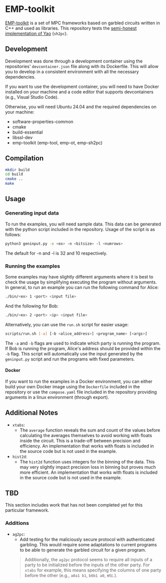 # EMP-toolkit
[EMP-toolkit](https://github.com/emp-toolkit) is a set of MPC frameworks based on garbled circuits written in C++ and used as libraries. This repository tests the [semi-honest implementation of Yao](https://github.com/emp-toolkit/emp-sh2pc) (`sh2pc`).

## Development
Development was done through a development container using the repositories' `devcontainer.json` file along with its Dockerfile. This will allow you to develop in a consistent environment with all the necessary dependencies.

If you want to use the development container, you will need to have Docker installed on your machine and a code editor that supports devcontainers (e.g., Visual Studio Code).

Otherwise, you will need Ubuntu 24.04 and the required dependencies on your machine:
- software-properties-common
- cmake
- build-essential
- libssl-dev
- emp-toolkit (emp-tool, emp-ot, emp-sh2pc)


## Compilation

```bash
mkdir build
cd build
cmake ..
make
```

## Usage
### Generating input data
To run the examples, you will need sample data. This data can be generated with the python script included in the repository. Usage of the script is as follows:

```bash
python3 geninput.py -e <ex> -n <bitsize> -l <numrows>
```

The default for -n and -l is 32 and 10 respectively.

### Running the examples
Some examples may have slightly different arguments where it is best to check the usage by simplifying executing the program without arguments. In general, to run an example you can run the following command for Alice:

```bash
./bin/<ex> 1 <port> <input file>
```

And the following for Bob:

```bash
./bin/<ex> 2 <port> <ip> <input file>
```

Alternatively, you can use the `run.sh` script for easier usage:
```bash
scripts/run.sh [-a] [-b <alice_address>] <program_name> [<args>]
```
The `-a` and `-b` flags are used to indicate which party is running the program. If Bob is running the program, Alice's address should be provided within the `-b` flag.
This script will automatically use the input generated by the `geninput.py` script and run the programs with fixed parameters.

#### Docker
If you want to run the examples in a Docker environment, you can either build your own Docker image using the `Dockerfile` included in the repository or use the `compose.yaml` file included in the repository providing arguments in a linux environment (through export).

## Additional Notes
- `xtabs`:
    - The `average` function reveals the sum and count of the values before calculating the averages themselves to avoid working with floats inside the circuit. This is a trade-off between precision and efficiency. An implementation that works with floats is included in the source code but is not used in the example.
- `hist2d`:
    - The `hist2d` function uses integers for the binning of the data. This may very slightly impact precision loss in binning but proves much more efficient. An implementation that works with floats is included in the source code but is not used in the example.


## TBD
This section includes work that has not been completed yet for this particular framework.

### Additions
- `ag2pc`:
	- Add testing for the maliciously secure protocol with authenticated garbling. This would require some adaptations to current programs to be able to generate the garbled circuit for a given program. 
    > Additionally, the `ag2pc` protocol seems to require all inputs of a party to be initialized before the inputs of the other party. For `xtabs` for example, this means specifying the columns of one party before the other (e.g., `a0a1 b1`, `b0b1 a0`, etc.).